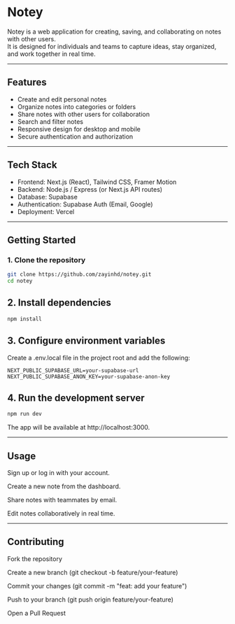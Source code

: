 # Notey
Notey is a web application for creating, saving, and collaborating on notes with other users.  
It is designed for individuals and teams to capture ideas, stay organized, and work together in real time.


---

## Features
- Create and edit personal notes
- Organize notes into categories or folders
- Share notes with other users for collaboration
- Search and filter notes
- Responsive design for desktop and mobile
- Secure authentication and authorization

---

## Tech Stack
- Frontend: Next.js (React), Tailwind CSS, Framer Motion
- Backend: Node.js / Express (or Next.js API routes)
- Database: Supabase
- Authentication: Supabase Auth (Email, Google)
- Deployment: Vercel

---

## Getting Started

### 1. Clone the repository
```bash
git clone https://github.com/zayinhd/notey.git
cd notey
```

## 2. Install dependencies
```bash
npm install
```

## 3. Configure environment variables
Create a .env.local file in the project root and add the following:
```env
NEXT_PUBLIC_SUPABASE_URL=your-supabase-url
NEXT_PUBLIC_SUPABASE_ANON_KEY=your-supabase-anon-key
```

## 4. Run the development server
```bash
npm run dev
```

The app will be available at http://localhost:3000.

---

## Usage

Sign up or log in with your account.

Create a new note from the dashboard.

Share notes with teammates by email.

Edit notes collaboratively in real time.

---

## Contributing

Fork the repository

Create a new branch (git checkout -b feature/your-feature)

Commit your changes (git commit -m "feat: add your feature")

Push to your branch (git push origin feature/your-feature)

Open a Pull Request

